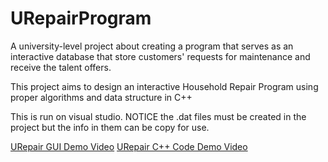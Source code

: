 # URepairProgram
A university-level project about creating a program that serves as an interactive database that store customers' requests for maintenance and receive the talent offers.

This project aims to design an interactive Household Repair Program using proper algorithms and data structure in C++

This is run on visual studio. NOTICE the .dat files must be created in the project but the info in them can be copy for use.

[URepair GUI Demo Video](https://youtu.be/Lc3MfPoLmjk)
[URepair C++ Code Demo Video](https://youtu.be/Bs1WP2IEvyA)

